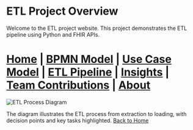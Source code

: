 # ETL Project Overview

Welcome to the ETL project website. This project demonstrates the ETL pipeline using Python and FHIR APIs.




[Home](index.md) | [BPMN Model](bpmn.md) | [Use Case Model](use_case.md) | [ETL Pipeline](etl_pipeline.md) | [Insights](insights.md) | [Team Contributions](team.md) | [About](about.md)
=======


[//]: # (![img.png]&#40;img.png&#41;)

[//]: # (<img src="{{ url_for&#40;'static', filename='img.png'&#41; }}" alt="BPMN Diagram" width="500" height="auto">)

![ETL Process Diagram](static/img_1.png)

The diagram illustrates the ETL process from extraction to loading, with decision points and key tasks highlighted.
[Back to Home](index.md)
